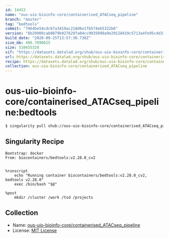 ```yaml
---
id: 14453
name: "ous-uio-bioinfo-core/containerised_ATACseq_pipeline"
branch: "master"
tag: "bedtools"
commit: "7464be54cdc67a3419ac218d6e1fb574eb5322b6"
version: "6b29909cab8879b927629fa04cc9935098a9e29128419c5713a4fe95c4d31572"
build_date: "2020-09-25T13:57:30.738Z"
size_mb: 486.7890625
size: 510435328
sif: "https://datasets.datalad.org/shub/ous-uio-bioinfo-core/containerised_ATACseq_pipeline/bedtools/2020-09-25-7464be54-6b29909c/6b29909cab8879b927629fa04cc9935098a9e29128419c5713a4fe95c4d31572.sif"
url: https://datasets.datalad.org/shub/ous-uio-bioinfo-core/containerised_ATACseq_pipeline/bedtools/2020-09-25-7464be54-6b29909c/
recipe: https://datasets.datalad.org/shub/ous-uio-bioinfo-core/containerised_ATACseq_pipeline/bedtools/2020-09-25-7464be54-6b29909c/Singularity
collection: ous-uio-bioinfo-core/containerised_ATACseq_pipeline
---
```


# ous-uio-bioinfo-core/containerised_ATACseq_pipeline:bedtools

```bash
$ singularity pull shub://ous-uio-bioinfo-core/containerised_ATACseq_pipeline:bedtools
```

## Singularity Recipe

```singularity
Bootstrap: docker
From: biocontainers/bedtools:v2.28.0_cv2


%runscript
	echo "Running container biocontainers/bedtools:v2.28.0_cv2, bedtools v2.28.0"
	exec /bin/bash "$@"

%post
	mkdir /cluster /work /tsd /projects
```

## Collection

 - Name: [ous-uio-bioinfo-core/containerised_ATACseq_pipeline](https://github.com/ous-uio-bioinfo-core/containerised_ATACseq_pipeline)
 - License: [MIT License](https://api.github.com/licenses/mit)

